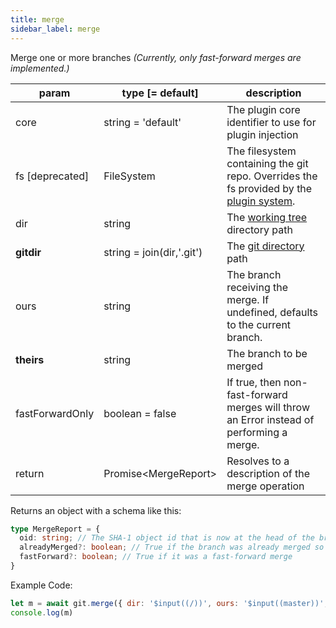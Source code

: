 ```yaml
---
title: merge
sidebar_label: merge
---
```


Merge one or more branches *(Currently, only fast-forward merges are implemented.)*

| param           | type [= default]          | description                                                                                               |
| --------------- | ------------------------- | --------------------------------------------------------------------------------------------------------- |
| core            | string = 'default'        | The plugin core identifier to use for plugin injection                                                    |
| fs [deprecated] | FileSystem                | The filesystem containing the git repo. Overrides the fs provided by the [plugin system](./plugin_fs.md). |
| dir             | string                    | The [working tree](dir-vs-gitdir.md) directory path                                                       |
| **gitdir**      | string = join(dir,'.git') | The [git directory](dir-vs-gitdir.md) path                                                                |
| ours            | string                    | The branch receiving the merge. If undefined, defaults to the current branch.                             |
| **theirs**      | string                    | The branch to be merged                                                                                   |
| fastForwardOnly | boolean = false           | If true, then non-fast-forward merges will throw an Error instead of performing a merge.                  |
| return          | Promise\<MergeReport\>    | Resolves to a description of the merge operation                                                          |

Returns an object with a schema like this:

```ts
type MergeReport = {
  oid: string; // The SHA-1 object id that is now at the head of the branch
  alreadyMerged?: boolean; // True if the branch was already merged so no changes were made
  fastForward?: boolean; // True if it was a fast-forward merge
}
```

Example Code:

```js live
let m = await git.merge({ dir: '$input((/))', ours: '$input((master))', theirs: '$input((remotes/origin/master))' })
console.log(m)
```

<script>
(function rewriteEditLink() {
  const el = document.querySelector('a.edit-page-link.button');
  if (el) {
    el.href = 'https://github.com/isomorphic-git/isomorphic-git/edit/master/src/commands/merge.js';
  }
})();
</script>